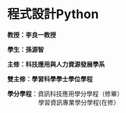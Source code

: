 # 程式設計Python

**教授：李良一教授**

**學生：孫源智**

**主修：科技應用與人力資源發展學系**

**雙主修：學習科學學士學位學程**

**學分學程**：資訊科技應用學分學程（修畢）\
&nbsp;&nbsp;&nbsp;&nbsp;&nbsp;&nbsp;&nbsp;&nbsp;&nbsp;&nbsp;&nbsp;&nbsp;&nbsp;&nbsp;&nbsp;&nbsp; &nbsp;學習資訊專業學分學程(在修）
